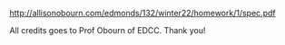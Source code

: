 http://allisonobourn.com/edmonds/132/winter22/homework/1/spec.pdf

All credits goes to Prof Obourn of EDCC. Thank you!
